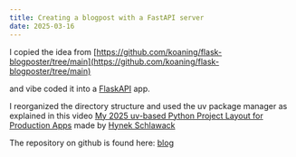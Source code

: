 ```yaml
---
title: Creating a blogpost with a FastAPI server
date: 2025-03-16
---
```


I copied the idea from [https://github.com/koaning/flask-blogposter/tree/main](https://github.com/koaning/flask-blogposter/tree/main)

and vibe coded it into a [FlaskAPI](https://flask-api.github.io/flask-api/) app.

I reorganized the directory structure and used the uv package manager as explained in this video [My 2025 uv-based Python Project Layout for Production Apps](https://www.youtube.com/watch?v=mFyE9xgeKcA) made by [Hynek Schlawack](https://hynek.me/)

The repository on github is found here: [blog](https://github.com/cast42/blog)

<!-- more -->
